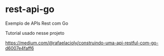 # rest-api-go
Exemplo de APIs Rest com Go

Tutorial usado nesse projeto

https://medium.com/@rafaelacioly/construindo-uma-api-restful-com-go-d6007e4faff6
